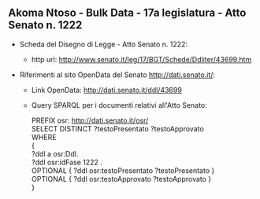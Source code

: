 ## Akoma Ntoso - Bulk Data - 17a legislatura - Atto Senato n. 1222 ##

* Scheda del Disegno di Legge - Atto Senato n. 1222:
	* http url: http://www.senato.it/leg/17/BGT/Schede/Ddliter/43699.htm

* Riferimenti al sito OpenData del Senato http://dati.senato.it/:
	* Link OpenData: http://dati.senato.it/ddl/43699
	* Query SPARQL per i documenti relativi all'Atto Senato:

        PREFIX osr: <http://dati.senato.it/osr/>  
		SELECT DISTINCT ?testoPresentato ?testoApprovato  
		WHERE  
		{  
		    ?ddl a osr:Ddl.  
		    ?ddl osr:idFase 1222 .  
		    OPTIONAL { ?ddl osr:testoPresentato ?testoPresentato }  
		    OPTIONAL { ?ddl osr:testoApprovato ?testoApprovato }  
		}
		